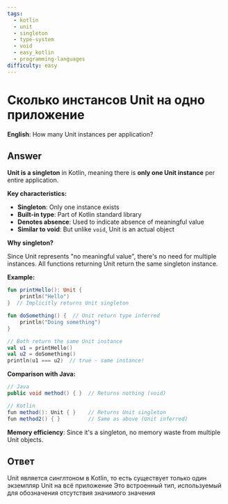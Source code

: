 ```yaml
---
tags:
  - kotlin
  - unit
  - singleton
  - type-system
  - void
  - easy_kotlin
  - programming-languages
difficulty: easy
---
```


# Сколько инстансов Unit на одно приложение

**English**: How many Unit instances per application?

## Answer

**Unit is a singleton** in Kotlin, meaning there is **only one Unit instance** per entire application.

**Key characteristics:**

- **Singleton**: Only one instance exists
- **Built-in type**: Part of Kotlin standard library
- **Denotes absence**: Used to indicate absence of meaningful value
- **Similar to void**: But unlike `void`, Unit is an actual object

**Why singleton?**

Since Unit represents "no meaningful value", there's no need for multiple instances. All functions returning Unit return the same singleton instance.

**Example:**
```kotlin
fun printHello(): Unit {
    println("Hello")
}  // Implicitly returns Unit singleton

fun doSomething() {  // Unit return type inferred
    println("Doing something")
}

// Both return the same Unit instance
val u1 = printHello()
val u2 = doSomething()
println(u1 === u2)  // true - same instance!
```

**Comparison with Java:**
```java
// Java
public void method() { }  // Returns nothing (void)

// Kotlin
fun method(): Unit { }    // Returns Unit singleton
fun method2() { }         // Same as above (Unit inferred)
```

**Memory efficiency**: Since it's a singleton, no memory waste from multiple Unit objects.

## Ответ

Unit является синглтоном в Kotlin, то есть существует только один экземпляр Unit на всё приложение Это встроенный тип, используемый для обозначения отсутствия значимого значения

